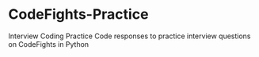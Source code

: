 # CodeFights-Practice
Interview Coding Practice
Code responses to practice interview questions on CodeFights in Python
